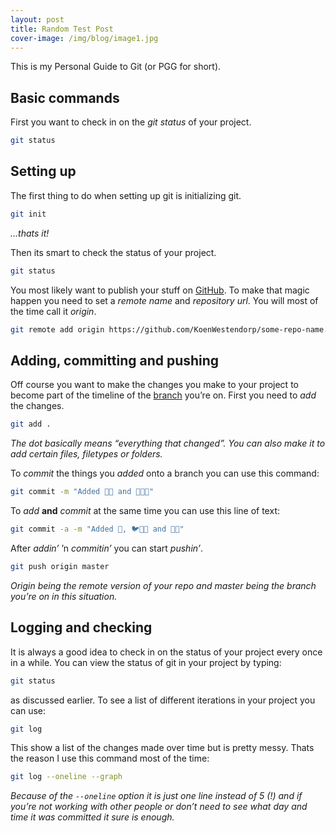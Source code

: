 ```yaml
---
layout: post
title: Random Test Post
cover-image: /img/blog/image1.jpg
---
```


This is my Personal Guide to Git (or PGG for short).
## Basic commands
First you want to check in on the *git status* of your project.

``` bash
git status
```

## Setting up
The first thing to do when setting up git is initializing git.

``` bash
git init
```

*…thats it!*

Then its smart to check the status of your project.

``` bash
git status
```

You most likely want to publish your stuff on [GitHub](https://github.com). To make that magic happen you need to set a *remote name* and *repository url*. You will most of the time call it *origin*.

``` bash
git remote add origin https://github.com/KoenWestendorp/some-repo-name.git
```


## Adding, committing and pushing
Off course you want to make the changes you make to your project to become part of the timeline of the [branch](#branches) you’re on. First you need to *add* the changes.

``` bash
git add .
```

*The dot basically means “everything that changed”. You can also make it to add certain files, filetypes or folders.*

To *commit* the things you *added* onto a branch you can use this command:

``` bash
git commit -m "Added 🍋🍊 and 🍦🍨🍰"
```

To *add* **and** *commit* at the same time you can use this line of text:

``` bash
git commit -a -m "Added 🐺, 🐦🐧🐔 and 🍫🍭"
```

After *addin’* ’n *commitin’* you can start *pushin’*.

``` bash
git push origin master
```

*Origin being the remote version of your repo and master being the branch you’re on in this situation.*


## Logging and checking
It is always a good idea to check in on the status of your project every once in a while. You can view the status of git in your project by typing:

``` bash
git status
```

as discussed earlier.
To see a list of different iterations in your project you can use:

``` bash
git log
```

This show a list of the changes made over time but is pretty messy. Thats the reason I use this command most of the time:

``` bash
git log --oneline --graph
```

*Because of the `--oneline` option it is just one line instead of 5 (!) and if you’re not working with other people or don’t need to see what day and time it was committed it sure is enough.*

